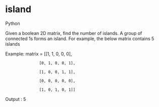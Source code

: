 # island
Python

Given a boolean 2D matrix, find the number of islands. A group of connected 1s forms an island. For example, the below matrix contains 5 islands

Example:
          matrix = [[1, 1, 0, 0, 0],
          
                   [0, 1, 0, 0, 1],
                   
                   [1, 0, 0, 1, 1],
                   
                   [0, 0, 0, 0, 0],
                   
                   [1, 0, 1, 0, 1]]
                   
Output : 5
